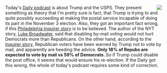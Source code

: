 <img src="http://scripting.com/images/2020/08/19/mailman.png" border="0" align="right">Today's <a href="https://www.nytimes.com/2020/08/19/podcasts/the-daily/dejoy-postal-service-trump.html">Daily podcast</a> is about Trump and the USPS. They present something as theory that I'm pretty sure is fact, that Trump is trying to and quite possibly succeeding at making the postal service incapable of doing its part in the November 3 election. Also, they got an important fact wrong, if this <a href="https://www.inquirer.com/opinion/commentary/trump-mailboxes-sorters-usps-2020-election-louis-dejoy-20200816.html">Philadelphia Inquirer story</a> is to be believed. The author of the NYT story, <a href="https://www.nytimes.com/by/luke-broadwater">Luke Broadwater</a>, said that disabling by-mail voting would not hurt Democrats more than Republicans. On the other hand, according to the <a href="http://scripting.com/images/2020/08/19/votingByMailPlans.png">Inquirer story</a>, Republican voters have been warned by Trump not to vote by mail, and apparently are heeding the advice. <b>Only 18% of Repubs are expected to vote by mail vs 59% of Democrats. </b>So if Trump could disable the post office, it seems that would ensure his re-election. If the Daily got this wrong, the whole of today's podcast requires some kind of correction. 
